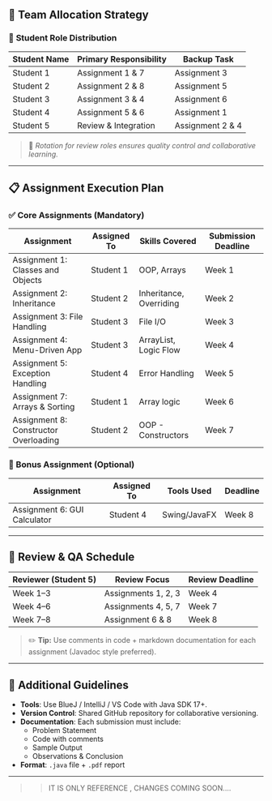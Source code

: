 
## 👥 **Team Allocation Strategy**

### 🧩 **Student Role Distribution**
| Student Name | Primary Responsibility | Backup Task |
|--------------|------------------------|-------------|
| Student 1    | Assignment 1 & 7       | Assignment 3 |
| Student 2    | Assignment 2 & 8       | Assignment 5 |
| Student 3    | Assignment 3 & 4       | Assignment 6 |
| Student 4    | Assignment 5 & 6       | Assignment 1 |
| Student 5    | Review & Integration   | Assignment 2 & 4 |

> 🔄 *Rotation for review roles ensures quality control and collaborative learning.*

---

## 📋 **Assignment Execution Plan**

### ✅ Core Assignments (Mandatory)
| Assignment | Assigned To | Skills Covered | Submission Deadline |
|------------|-------------|----------------|---------------------|
| Assignment 1: Classes and Objects | Student 1 | OOP, Arrays | Week 1 |
| Assignment 2: Inheritance | Student 2 | Inheritance, Overriding | Week 2 |
| Assignment 3: File Handling | Student 3 | File I/O | Week 3 |
| Assignment 4: Menu-Driven App | Student 3 | ArrayList, Logic Flow | Week 4 |
| Assignment 5: Exception Handling | Student 4 | Error Handling | Week 5 |
| Assignment 7: Arrays & Sorting | Student 1 | Array logic | Week 6 |
| Assignment 8: Constructor Overloading | Student 2 | OOP - Constructors | Week 7 |

### 🌟 Bonus Assignment (Optional)
| Assignment | Assigned To | Tools Used | Deadline |
|------------|-------------|------------|----------|
| Assignment 6: GUI Calculator | Student 4 | Swing/JavaFX | Week 8 |

---

## 🧠 **Review & QA Schedule**
| Reviewer (Student 5) | Review Focus | Review Deadline |
|----------------------|--------------|------------------|
| Week 1–3             | Assignments 1, 2, 3 | Week 4 |
| Week 4–6             | Assignments 4, 5, 7 | Week 7 |
| Week 7–8             | Assignment 6 & 8 | Week 8 |

> ✏️ **Tip:** Use comments in code + markdown documentation for each assignment (Javadoc style preferred).

---

## 📎 Additional Guidelines
- **Tools**: Use BlueJ / IntelliJ / VS Code with Java SDK 17+.
- **Version Control**: Shared GitHub repository for collaborative versioning.
- **Documentation**: Each submission must include:
  - Problem Statement
  - Code with comments
  - Sample Output
  - Observations & Conclusion
- **Format**: `.java` file + `.pdf` report

---
>>IT IS ONLY REFERENCE , CHANGES COMING SOON....
